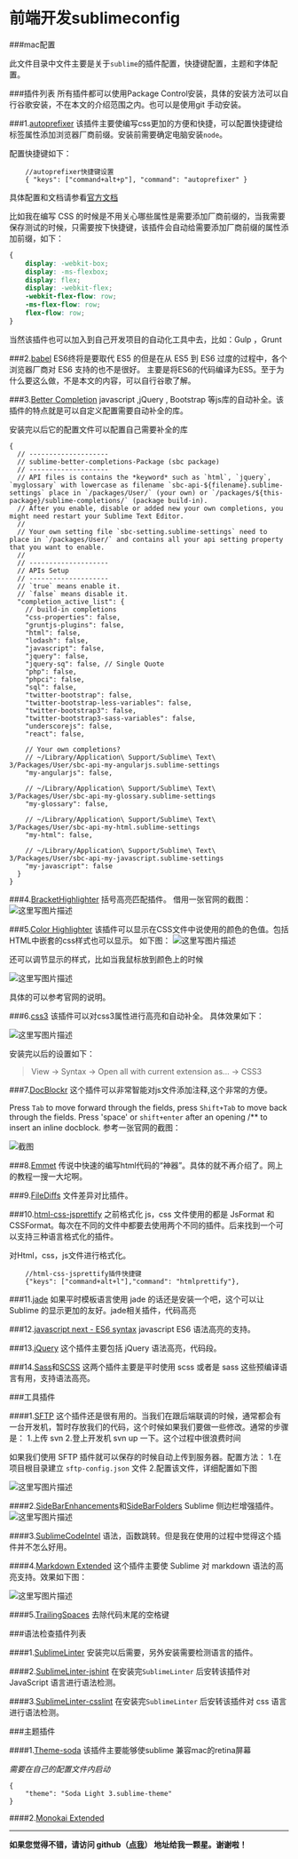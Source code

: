 # 前端开发sublimeconfig

###mac配置

此文件目录中文件主要是关于`sublime`的插件配置，快捷键配置，主题和字体配置。

###插件列表
所有插件都可以使用Package Control安装，具体的安装方法可以自行谷歌安装，不在本文的介绍范围之内。也可以是使用git 手动安装。


###1.[autoprefixer](https://github.com/sindresorhus/sublime-autoprefixer)
该插件主要使编写css更加的方便和快捷，可以配置快捷键给标签属性添加浏览器厂商前缀。安装前需要确定电脑安装`node`。

配置快捷键如下：
```
    //autoprefixer快捷键设置
    { "keys": ["command+alt+p"], "command": "autoprefixer" }
```
具体配置和文档请参看[官方文档](https://github.com/sindresorhus/sublime-autoprefixer)

比如我在编写 CSS 的时候是不用关心哪些属性是需要添加厂商前缀的，当我需要保存测试的时候，只需要按下快捷键，该插件会自动给需要添加厂商前缀的属性添加前缀，如下：

```css
{
	display: -webkit-box;
    display: -ms-flexbox;
    display: flex;
    display: -webkit-flex;
    -webkit-flex-flow: row;
    -ms-flex-flow: row;
    flex-flow: row;
}
```

当然该插件也可以加入到自己开发项目的自动化工具中去，比如：Gulp ，Grunt

###2.[babel](https://babeljs.io/)
ES6终将是要取代 ES5 的但是在从 ES5 到 ES6 过度的过程中，各个浏览器厂商对 ES6 支持的也不是很好。
主要是将ES6的代码编译为ES5。至于为什么要这么做，不是本文的内容，可以自行谷歌了解。


###3.[Better Completion](https://github.com/Pleasurazy/Sublime-Better-Completion)
javascript ,jQuery , Bootstrap 等js库的自动补全。该插件的特点就是可以自定义配置需要自动补全的库。

安装完以后它的配置文件可以配置自己需要补全的库

```
{
  // --------------------
  // sublime-better-completions-Package (sbc package)
  // --------------------
  // API files is contains the *keyword* such as `html`, `jquery`, `myglossary` with lowercase as filename `sbc-api-${filename}.sublime-settings` place in `/packages/User/` (your own) or `/packages/${this-package}/sublime-completions/` (package build-in).
  // After you enable, disable or added new your own completions, you might need restart your Sublime Text Editor.
  //
  // Your own setting file `sbc-setting.sublime-settings` need to place in `/packages/User/` and contains all your api setting property that you want to enable.
  //
  // --------------------
  // APIs Setup
  // --------------------
  // `true` means enable it.
  // `false` means disable it.
  "completion_active_list": {
    // build-in completions
    "css-properties": false,
    "gruntjs-plugins": false,
    "html": false,
    "lodash": false,
    "javascript": false,
    "jquery": false,
    "jquery-sq": false, // Single Quote
    "php": false,
    "phpci": false,
    "sql": false,
    "twitter-bootstrap": false,
    "twitter-bootstrap-less-variables": false,
    "twitter-bootstrap3": false,
    "twitter-bootstrap3-sass-variables": false,
    "underscorejs": false,
    "react": false,

    // Your own completions?
    // ~/Library/Application\ Support/Sublime\ Text\ 3/Packages/User/sbc-api-my-angularjs.sublime-settings
    "my-angularjs": false,

    // ~/Library/Application\ Support/Sublime\ Text\ 3/Packages/User/sbc-api-my-glossary.sublime-settings
    "my-glossary": false,

    // ~/Library/Application\ Support/Sublime\ Text\ 3/Packages/User/sbc-api-my-html.sublime-settings
    "my-html": false,

    // ~/Library/Application\ Support/Sublime\ Text\ 3/Packages/User/sbc-api-my-javascript.sublime-settings
    "my-javascript": false
  }
}
```


###4.[BracketHighlighter](https://github.com/facelessuser/BracketHighlighter)
括号高亮匹配插件。
借用一张官网的截图：
![这里写图片描述](http://img.blog.csdn.net/20160107111243820)

###5.[Color Highlighter](https://github.com/Monnoroch/ColorHighlighter)
该插件可以显示在CSS文件中说使用的颜色的色值。包括HTML中嵌套的css样式也可以显示。
如下图：
![这里写图片描述](http://img.blog.csdn.net/20160107111921207)

还可以调节显示的样式，比如当我鼠标放到颜色上的时候

![这里写图片描述](http://img.blog.csdn.net/20160107112235677)

具体的可以参考官网的说明。

###6.[css3](https://github.com/y0ssar1an/CSS3)
该插件可以对css3属性进行高亮和自动补全。
具体效果如下：

![这里写图片描述](http://img.blog.csdn.net/20160107112708630)

安装完以后的设置如下：
>View → Syntax → Open all with current extension as... → CSS3


###7.[DocBlockr](https://github.com/spadgos/sublime-jsdocs)
这个插件可以非常智能对js文件添加注释,这个非常的方便。

Press `Tab` to move forward through the fields, press `Shift+Tab` to move back through the fields.
Press 'space' or `shift+enter` after an opening /** to insert an inline docblock.
参考一张官网的截图：

![截图](http://img.blog.csdn.net/20160107112942174)

###8.[Emmet](https://github.com/emmetio/emmet)
传说中快速的编写html代码的“神器”。具体的就不再介绍了。网上的教程一搜一大坨啊。


###9.[FileDiffs](https://github.com/colinta/SublimeFileDiffs)
文件差异对比插件。


###10.[html-css-jsprettify](https://github.com/victorporof/Sublime-HTMLPrettify)
之前格式化 js，css 文件使用的都是 JsFormat 和 CSSFormat。每次在不同的文件中都要去使用两个不同的插件。后来找到一个可以支持三种语言格式化的插件。

对Html，css，js文件进行格式化。

```
    //html-css-jsprettify插件快捷键
    {"keys": ["command+alt+l"],"command": "htmlprettify"},
```

###11.[jade](https://github.com/davidrios/jade-tmbundle)
如果平时模板语言使用 jade 的话还是安装一个吧，这个可以让 Sublime 的显示更加的友好。jade相关插件，代码高亮


###12.[javascript next - ES6 syntax](https://github.com/Benvie/JavaScriptNext.tmLanguage)
javascript ES6 语法高亮的支持。


###13.[jQuery](https://github.com/SublimeText/jQuery)
这个插件主要包括 jQuery 语法高亮，代码段。

###14.[Sass]()和[SCSS]()
这两个插件主要是平时使用 scss 或者是 sass 这些预编译语言有用，支持语法高亮。

###工具插件

####1.[SFTP]()
这个插件还是很有用的。当我们在跟后端联调的时候，通常都会有一台开发机，暂时存放我们的代码，这个时候如果我们要做一些修改。通常的步骤是：
1.上传 svn  2.登上开发机  svn up 一下。这个过程中很浪费时间

如果我们使用 SFTP 插件就可以保存的时候自动上传到服务器。配置方法：
1.在项目根目录建立  `sftp-config.json` 文件
2.配置该文件，详细配置如下图

![这里写图片描述](http://img.blog.csdn.net/20160107114810714)

####2.[SideBarEnhancements]()和[SideBarFolders]()
Sublime 侧边栏增强插件。
![这里写图片描述](http://img.blog.csdn.net/20160107115019872)

####3.[SublimeCodeIntel]()
语法，函数跳转。但是我在使用的过程中觉得这个插件并不怎么好用。

####4.[Markdown Extended](https://github.com/jonschlinkert/sublime-markdown-extended)
这个插件主要使 Sublime 对 markdown 语法的高亮支持。效果如下图：

![这里写图片描述](http://img.blog.csdn.net/20160107114054544)

####5.[TrailingSpaces]()
去除代码末尾的空格键

###语法检查插件列表

####1.[SublimeLinter]()
安装完以后需要，另外安装需要检测语言的插件。

####2.[SublimeLinter-jshint]()
在安装完`SublimeLinter` 后安转该插件对 JavaScript 语言进行语法检测。

####3.[SublimeLinter-csslint]()
在安装完`SublimeLinter` 后安转该插件对 css 语言进行语法检测。

###主题插件

####1.[Theme-soda](http://buymeasoda.github.io/soda-theme/)
该插件主要能够使sublime 兼容mac的retina屏幕

*需要在自己的配置文件内启动*
```
{
    "theme": "Soda Light 3.sublime-theme"
}
```
####2.[Monokai Extended](https://github.com/jonschlinkert/sublime-monokai-extended)


----------
**如果您觉得不错，请访问 github（[点我](https://github.com/zhiqiang21/MyToolsConfig)） 地址给我一颗星。谢谢啦！**

